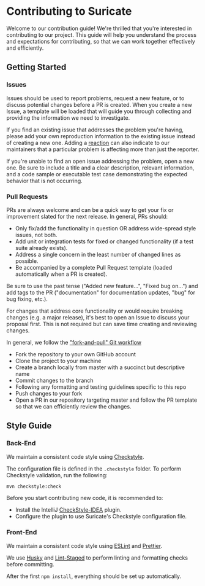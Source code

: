 # Contributing to Suricate

Welcome to our contribution guide! We're thrilled that you're interested in contributing to our project. This guide will
help you understand the process and expectations for contributing, so that we can work together effectively and
efficiently.

## Getting Started

### Issues

Issues should be used to report problems, request a new feature, or to discuss potential changes before a PR is created.
When you create a new Issue, a template will be loaded that will guide you through collecting and providing the
information we need to investigate.

If you find an existing issue that addresses the problem you're having, please add your own reproduction information to
the existing issue instead of creating a new one. Adding
a [reaction](https://github.blog/2016-03-10-add-reactions-to-pull-requests-issues-and-comments/) can also indicate to
our maintainers that a particular problem is affecting more than just the reporter.

If you're unable to find an open issue addressing the problem, open a new one. Be sure to include a title and a clear
description, relevant information, and a code sample or executable test case demonstrating the expected behavior that is
not occurring.

### Pull Requests

PRs are always welcome and can be a quick way to get your fix or improvement slated for the next release. In general,
PRs should:

- Only fix/add the functionality in question OR address wide-spread style issues, not both.
- Add unit or integration tests for fixed or changed functionality (if a test suite already exists).
- Address a single concern in the least number of changed lines as possible.
- Be accompanied by a complete Pull Request template (loaded automatically when a PR is created).

Be sure to use the past tense ("Added new feature...", "Fixed bug on...") and add tags to the PR ("documentation" for
documentation updates, "bug" for bug fixing, etc.).

For changes that address core functionality or would require breaking changes (e.g. a major release), it's best to open
an Issue to discuss your proposal first. This is not required but can save time creating and reviewing changes.

In general, we follow the ["fork-and-pull" Git workflow](https://github.com/susam/gitpr)

- Fork the repository to your own GitHub account
- Clone the project to your machine
- Create a branch locally from master with a succinct but descriptive name
- Commit changes to the branch
- Following any formatting and testing guidelines specific to this repo
- Push changes to your fork
- Open a PR in our repository targeting master and follow the PR template so that we can efficiently review the changes.

## Style Guide

### Back-End

We maintain a consistent code style using [Checkstyle](https://checkstyle.sourceforge.io/).

The configuration file is defined in the `.checkstyle` folder.
To perform Checkstyle validation, run the following:

```bash
mvn checkstyle:check
```

Before you start contributing new code, it is recommended to:

- Install the IntelliJ [CheckStyle-IDEA](https://plugins.jetbrains.com/plugin/1065-checkstyle-idea) plugin.
- Configure the plugin to use Suricate's Checkstyle configuration file.

### Front-End

We maintain a consistent code style using [ESLint](https://eslint.org) and [Prettier](https://prettier.io).

We use [Husky](https://typicode.github.io/husky/) and [Lint-Staged](https://github.com/lint-staged/lint-staged) to perform linting and formatting checks before committing.

After the first `npm install`, everything should be set up automatically.